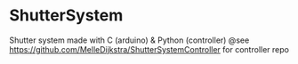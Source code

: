 # ShutterSystem
Shutter system made with C (arduino) &amp; Python (controller) @see https://github.com/MelleDijkstra/ShutterSystemController for controller repo
